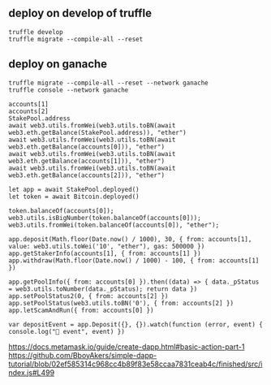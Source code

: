 ## deploy on develop of truffle

```
truffle develop
truffle migrate --compile-all --reset
```

## deploy on ganache

```
truffle migrate --compile-all --reset --network ganache
truffle console --network ganache

accounts[1]
accounts[2]
StakePool.address
await web3.utils.fromWei(web3.utils.toBN(await web3.eth.getBalance(StakePool.address)), "ether")
await web3.utils.fromWei(web3.utils.toBN(await web3.eth.getBalance(accounts[0])), "ether")
await web3.utils.fromWei(web3.utils.toBN(await web3.eth.getBalance(accounts[1])), "ether")
await web3.utils.fromWei(web3.utils.toBN(await web3.eth.getBalance(accounts[2])), "ether")

let app = await StakePool.deployed()
let token = await Bitcoin.deployed()

token.balanceOf(accounts[0]);
web3.utils.isBigNumber(token.balanceOf(accounts[0]));
web3.utils.fromWei(token.balanceOf(accounts[0]), "ether");

app.deposit(Math.floor(Date.now() / 1000), 30, { from: accounts[1], value: web3.utils.toWei('10', "ether"), gas: 500000 })
app.getStakerInfo(accounts[1], { from: accounts[1] })
app.withdraw(Math.floor(Date.now() / 1000) - 100, { from: accounts[1] })

app.getPoolInfo({ from: accounts[0] }).then((data) => { data._pStatus = web3.utils.toNumber(data._pStatus); return data })
app.setPoolStatus2(0, { from: accounts[2] })
app.setPoolStatus(web3.utils.toBN('0'), { from: accounts[2] })
app.letScamAndRun({ from: accounts[0] })

var depositEvent = app.Deposit({}, {}).watch(function (error, event) { console.log("🚀 event", event) })
```

https://docs.metamask.io/guide/create-dapp.html#basic-action-part-1
https://github.com/BboyAkers/simple-dapp-tutorial/blob/02ef585314c968cc4b89f83e58ccaa7831ceab4c/finished/src/index.js#L499
